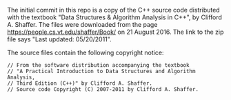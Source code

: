 The initial commit in this repo is a copy of the C++ source code
distributed with the textbook "Data Structures & Algorithm
Analysis in C++", by Clifford A. Shaffer. The files
were downloaded from the page
https://people.cs.vt.edu/shaffer/Book/ on 21 August 2016.
The link to the zip file says "Last updated: 05/20/2011".

The source files contain the following copyright notice:

```
// From the software distribution accompanying the textbook
// "A Practical Introduction to Data Structures and Algorithm Analysis,
// Third Edition (C++)" by Clifford A. Shaffer.
// Source code Copyright (C) 2007-2011 by Clifford A. Shaffer.
```
